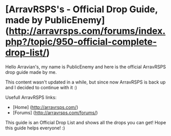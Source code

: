 [ArravRSPS's - Official Drop Guide, made by PublicEnemy] (http://arravrsps.com/forums/index.php?/topic/950-official-complete-drop-list/)
=========

Hello Arravian's, my name is PublicEnemy and here is the official ArravRSPS drop guide made by me.

This content wasn't updated in a while, but since now ArravRSPS is back up and I decided to continue with it :)

Usefull ArravRSPS links:
- [Home] (http://arravrsps.com/)
- [Forums] (http://arravrsps.com/forums/)


This guide is an Official Drop List and shows all the drops you can get! Hope this guide helps everyone! :)

